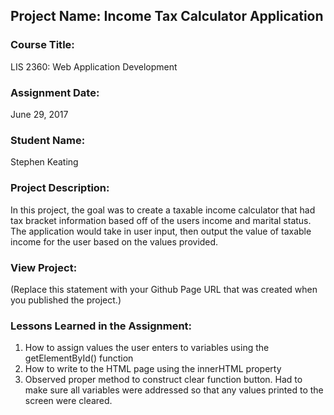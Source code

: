 ## Project Name:  Income Tax Calculator Application

### Course Title:
LIS 2360:  Web Application Development

### Assignment Date:  
June 29, 2017

### Student Name:  
Stephen Keating

### Project Description:
In this project, the goal was to create a taxable income calculator that had tax bracket information 
based off of the users income and marital status. The application would take in user input, then 
output the value of taxable income for the user based on the values provided. 

### View Project:
(Replace this statement with your Github Page URL that was created when you 
 published the project.)

### Lessons Learned in the Assignment:
1. How to assign values the user enters to variables using the getElementById() function
2. How to write to the HTML page using the innerHTML property
3. Observed proper method to construct clear function button. 
    Had to make sure all variables were addressed so that any values printed to the screen were cleared.


